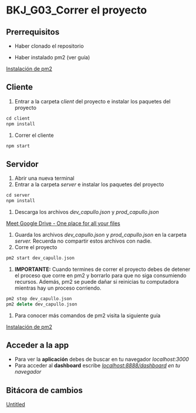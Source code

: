# BKJ_G03_Correr el proyecto

## Prerrequisitos

- Haber clonado el repositorio

[](https://github.com/Ace-Software-Development/blackjack_monarca)

- Haber instalado pm2 (ver guía)

[Instalación de pm2](BKJ_G01_Gui%CC%81a%20del%20servidor%2076ffad5f45c54fdabea9d5c68909c8ca/Instalacio%CC%81n%20de%20pm2%20d06ff367d4624a51afb995e6e12bb402.md) 

## Cliente

1. Entrar a la carpeta c*lient* del proyecto e instalar los paquetes del proyecto

```cpp
cd client
npm install
```

1. Correr el cliente

```cpp
npm start
```

## Servidor

1. Abrir una nueva terminal
2. Entrar a la carpeta *server* e instalar los paquetes del proyecto

```cpp
cd server
npm install
```

1. Descarga los archivos *dev_capullo.json* y *prod_capullo.json*

[Meet Google Drive - One place for all your files](https://drive.google.com/drive/u/0/folders/1146hJDSfmY4JJL1rCnn18jDkVWCE-DXn)

1. Guarda los archivos *dev_capullo.json* y *prod_capullo.json* en la carpeta *server.* Recuerda no compartir estos archivos con nadie.
2. Corre el proyecto

```cpp
pm2 start dev_capullo.json
```

1. **IMPORTANTE:** Cuando termines de correr el proyecto debes de detener el proceso que corre en pm2 y borrarlo para que no siga consumiendo recursos. Además, pm2 se puede dañar si reinicias tu computadora mientras hay un proceso corriendo.

```cpp
pm2 stop dev_capullo.json
pm2 delete dev_capullo.json
```

1. Para conocer más comandos de pm2 visita la siguiente guía

[Instalación de pm2](BKJ_G01_Gui%CC%81a%20del%20servidor%2076ffad5f45c54fdabea9d5c68909c8ca/Instalacio%CC%81n%20de%20pm2%20d06ff367d4624a51afb995e6e12bb402.md) 

## Acceder a la app

- Para ver la **aplicación** debes de buscar en tu navegador *localhost:3000*
- Para acceder al **dashboard** escribe *[localhost:8888/dashboard](http://localhost:8888/dashboard) en tu navegador*

## Bitácora de cambios

[Untitled](BKJ_G03_Correr%20el%20proyecto%203595d8769c484be9bef188d666deee4f/Untitled%20Database%20e1d334e1479a4394b4a8913d7ffb0ac6.csv)